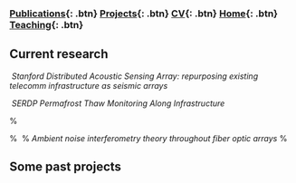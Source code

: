 ### [Publications](/publications){: .btn}     [Projects](/research){: .btn}      [CV](/docs/ermartin_CV.pdf){: .btn}      [Home](https://eileenrmartin.github.io){: .btn} [Teaching](/teaching){: .btn}

## Current research

<p>
	<img src="https://eileenrmartin.github.io/research/img/SDASA-map.pdf" alt>
	<em>Stanford Distributed Acoustic Sensing Array: repurposing existing telecomm infrastructure as seismic arrays</em>
</p>



<p>
	<img src="https://eileenrmartin.github.io/research/img/FBX-car-signal.pdf" alt>
	<em>SERDP Permafrost Thaw Monitoring Along Infrastructure</em>
</p>



%<p>
%    <img src="https://eileenrmartin.github.io/research/img/DAS-ambient-noise-theory.png" alt>
%    <em>Ambient noise interferometry theory throughout fiber optic arrays</em>
%</p>


## Some past projects


